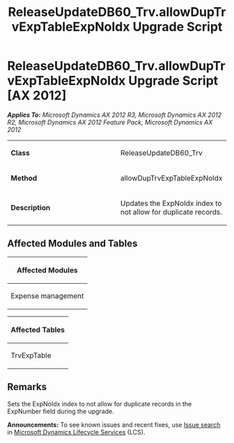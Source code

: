﻿---
title: ReleaseUpdateDB60_Trv.allowDupTrvExpTableExpNoIdx Upgrade Script
TOCTitle: ReleaseUpdateDB60_Trv.allowDupTrvExpTableExpNoIdx Upgrade Script
ms:assetid: 9e07f1ac-c5eb-7723-3ef1-fe82a9247d6c
ms:mtpsurl: https://msdn.microsoft.com/en-us/library/JJ736638(v=AX.60)
ms:contentKeyID: 49710081
ms.date: 05/18/2015
mtps_version: v=AX.60
---

# ReleaseUpdateDB60\_Trv.allowDupTrvExpTableExpNoIdx Upgrade Script [AX 2012]


_**Applies To:** Microsoft Dynamics AX 2012 R3, Microsoft Dynamics AX 2012 R2, Microsoft Dynamics AX 2012 Feature Pack, Microsoft Dynamics AX 2012_

<table>
<colgroup>
<col style="width: 50%" />
<col style="width: 50%" />
</colgroup>
<tbody>
<tr class="odd">
<td><p><strong>Class</strong></p></td>
<td><p>ReleaseUpdateDB60_Trv</p></td>
</tr>
<tr class="even">
<td><p><strong>Method</strong></p></td>
<td><p>allowDupTrvExpTableExpNoIdx</p></td>
</tr>
<tr class="odd">
<td><p><strong>Description</strong></p></td>
<td><p>Updates the ExpNoIdx index to not allow for duplicate records.</p></td>
</tr>
</tbody>
</table>


## Affected Modules and Tables

<table>
<colgroup>
<col style="width: 100%" />
</colgroup>
<thead>
<tr class="header">
<th><p>Affected Modules</p></th>
</tr>
</thead>
<tbody>
<tr class="odd">
<td><p>Expense management</p></td>
</tr>
</tbody>
</table>


<table>
<colgroup>
<col style="width: 100%" />
</colgroup>
<thead>
<tr class="header">
<th><p>Affected Tables</p></th>
</tr>
</thead>
<tbody>
<tr class="odd">
<td><p>TrvExpTable</p></td>
</tr>
</tbody>
</table>


## Remarks

Sets the ExpNoIdx index to not allow for duplicate records in the ExpNumber field during the upgrade.

  
**Announcements:** To see known issues and recent fixes, use [Issue search](http://go.microsoft.com/fwlink/?linkid=389258) in [Microsoft Dynamics Lifecycle Services](http://go.microsoft.com/fwlink/?linkid=306505) (LCS).

